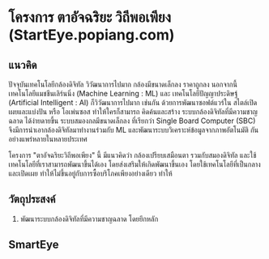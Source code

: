 # โครงการ ตาอัจฉริยะ วิถีพอเพียง (StartEye.popiang.com)
## แนวคิด
ปัจจุบันเทคโนโลยีกล้องดิจิทัล วิวัฒนาการไปมาก กล้องมีขนาดเล็กลง ราคาถูกลง
นอกจากนี้ เทคโนโลยีแมชชีนเลิร์นนิ่ง (Machine Learning : ML) และ เทคโนโลยีปัญญาประดิษฐ์ (Artificial Intelligent : AI) ก็วิวัฒนาการไปมาก เช่นกัน
ด้วยการพัฒนาซอฟต์แวร์ใน สไตล์เปิดเผยและแบ่งปัน หรือ โอเพ่นซอส ทำให้ใครก็สามารถ คิดค้นและสร้าง
ระบบกล้องดิจิทัลที่มีความชาญฉลาด ได้ง่ายดายขึ้น ระบบสมองกลมีขนาดเล็กลง ที่เรียกว่า Single Board Computer (SBC)
จึงมีการนำเอากล้องดิจิทัลมาทำงานร่วมกับ ML และพัฒนาระบบวิเคราะห์ข้อมูลจากภาพอัตโนมัติ กันอย่างแพร่หลายในหลายประเทศ

โครงการ "ตาอัจฉริยะวิถีพอเพียง" นี้ มีแนวคิดว่า กล้องเปรียบเสมือนตา รวมกับสมองดิจิทัล 
และใช้เทคโนโลยีที่เราสามารถพัฒนาขึ้นได้เอง โดยส่งเสริมให้เกิดพัฒนาขึ้นเอง โดยใช้เทคโนโลยีที่เป็นกลางและเปิดเผย
ทำให้ไม่ขึ้นอยู่กับการซื้อบริโภคเพียงอย่างเดียว ทำให้


## วัตถุประสงค์
1. พัฒนาระบบกล้องดิจิทัลที่มีความชาญฉลาด โดยยึกหลัก

## SmartEye
